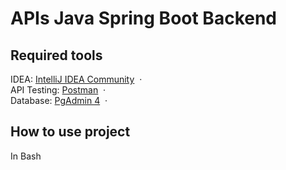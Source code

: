 <h1>APIs Java Spring Boot Backend</h1>

## Required tools
IDEA: [IntelliJ IDEA Community](https://www.jetbrains.com/idea/download/?section=windows) &nbsp;&middot;&nbsp; <br>
API Testing: [Postman](https://www.postman.com/downloads/) &nbsp;&middot;&nbsp; <br>
Database: [PgAdmin 4](https://www.pgadmin.org/download/) &nbsp;&middot;&nbsp; 

<h2>How to use project</h2>
<a>In Bash</a>

